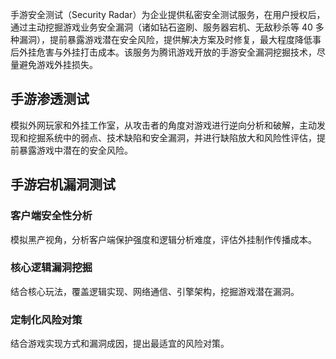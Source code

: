 手游安全测试（Security Radar）为企业提供私密安全测试服务，在用户授权后，通过主动挖掘游戏业务安全漏洞（诸如钻石盗刷、服务器宕机、无敌秒杀等 40 多种漏洞），提前暴露游戏潜在安全风险，提供解决方案及时修复，最大程度降低事后外挂危害与外挂打击成本。该服务为腾讯游戏开放的手游安全漏洞挖掘技术，尽量避免游戏外挂损失。
## 手游渗透测试
模拟外网玩家和外挂工作室，从攻击者的角度对游戏进行逆向分析和破解，主动发现和挖掘系统中的弱点、技术缺陷和安全漏洞，并进行缺陷放大和风险性评估，提前暴露游戏中潜在的安全风险。
## 手游宕机漏洞测试
### 客户端安全性分析
模拟黑产视角，分析客户端保护强度和逻辑分析难度，评估外挂制作传播成本。
### 核心逻辑漏洞挖掘
结合核心玩法，覆盖逻辑实现、网络通信、引擎架构，挖掘游戏潜在漏洞。
### 定制化风险对策
结合游戏实现方式和漏洞成因，提出最适宜的风险对策。

